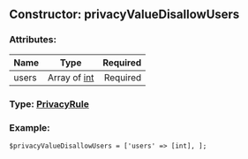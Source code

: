 ## Constructor: privacyValueDisallowUsers  

### Attributes:

| Name     |    Type       | Required |
|----------|:-------------:|---------:|
|users|Array of [int](../types/int.md) | Required|


### Type: [PrivacyRule](../types/PrivacyRule.md)

### Example:


```
$privacyValueDisallowUsers = ['users' => [int], ];
```